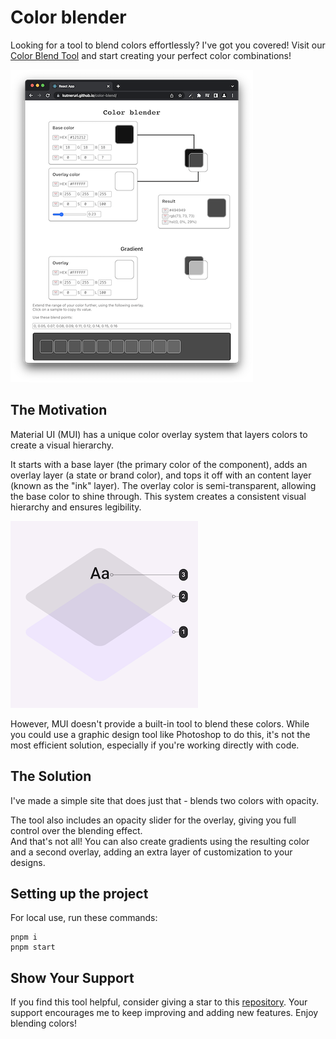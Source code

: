 # Color blender

Looking for a tool to blend colors effortlessly? I've got you covered! Visit our [Color Blend Tool](https://kutneruri.github.io/color-blend/) and start creating your perfect color combinations!

![Color Overlay System](./readme/screenshot.png)

## The Motivation

Material UI (MUI) has a unique color overlay system that layers colors to create a visual hierarchy.

It starts with a base layer (the primary color of the component), adds an overlay layer (a state or brand color), and tops it off with an content layer (known as the "ink" layer). The overlay color is semi-transparent, allowing the base color to shine through. This system creates a consistent visual hierarchy and ensures legibility.

![Color Overlay System](./readme/color-layers.png)

However, MUI doesn't provide a built-in tool to blend these colors. While you could use a graphic design tool like Photoshop to do this, it's not the most efficient solution, especially if you're working directly with code.

## The Solution

I've made a simple site that does just that - blends two colors with opacity.

The tool also includes an opacity slider for the overlay, giving you full control over the blending effect.  
And that's not all! You can also create gradients using the resulting color and a second overlay, adding an extra layer of customization to your designs.

## Setting up the project

For local use, run these commands:

```
pnpm i
pnpm start
```

## Show Your Support

If you find this tool helpful, consider giving a star to this [repository](https://github.com/kutneruri/color-blend). Your support encourages me to keep improving and adding new features. Enjoy blending colors!
